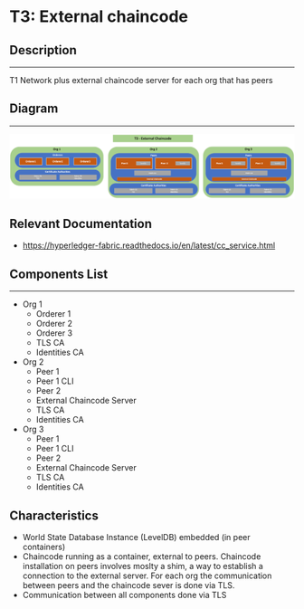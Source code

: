 # T3: External chaincode
## Description
---
T1 Network plus external chaincode server for each org that has peers
## Diagram
---
![Diagram of components](../image_store/T3.png)

## Relevant Documentation

- https://hyperledger-fabric.readthedocs.io/en/latest/cc_service.html

## Components List
---
* Org 1
  * Orderer 1
  * Orderer 2
  * Orderer 3
  * TLS CA
  * Identities CA
* Org 2
  * Peer 1
  * Peer 1 CLI
  * Peer 2
  * External Chaincode Server
  * TLS CA
  * Identities CA
* Org 3
  * Peer 1
  * Peer 1 CLI
  * Peer 2
  * External Chaincode Server
  * TLS CA
  * Identities CA
  
## Characteristics

- World State Database Instance (LevelDB) embedded (in peer containers)
- Chaincode running as a container, external to peers. Chaincode installation on peers involves moslty a shim, a way to establish a connection to the external server. For each org the communication between peers and the chaincode sever is done via TLS.
- Communication between all components done via TLS
